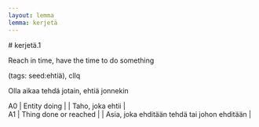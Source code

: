 ```yaml
---
layout: lemma
lemma: kerjetä
---
```


<div class="sense">
# <span class="sensename">kerjetä.1</span>

<span class="description">Reach in time, have the time to do something</span>

(tags: seed:ehtiä), cllq

<span class="description">Olla aikaa tehdä jotain, ehtiä jonnekin</span>

A0 | Entity doing |   | Taho, joka ehtii |  
A1 | Thing done or reached |   | Asia, joka ehditään tehdä tai johon ehditään |  

</div>

